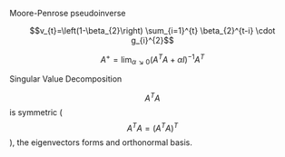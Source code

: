 Moore-Penrose pseudoinverse

$$v_{t}=\left(1-\beta_{2}\right) \sum_{i=1}^{t} \beta_{2}^{t-i} \cdot g_{i}^{2}$$

$$A^{+}=\lim_{\alpha\searrow0}\left(A^{T}A+\alpha I\right)^{-1}A^T$$

Singular Value Decomposition

$$A^TA$$ is symmetric ($$A^TA=(A^TA)^T$$), the eigenvectors forms and orthonormal basis.